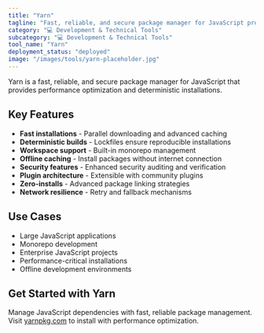 ```yaml
---
title: "Yarn"
tagline: "Fast, reliable, and secure package manager for JavaScript projects"
category: "💻 Development & Technical Tools"
subcategory: "💻 Development & Technical Tools"
tool_name: "Yarn"
deployment_status: "deployed"
image: "/images/tools/yarn-placeholder.jpg"
---
```

Yarn is a fast, reliable, and secure package manager for JavaScript that provides performance optimization and deterministic installations.

## Key Features

- **Fast installations** - Parallel downloading and advanced caching
- **Deterministic builds** - Lockfiles ensure reproducible installations
- **Workspace support** - Built-in monorepo management
- **Offline caching** - Install packages without internet connection
- **Security features** - Enhanced security auditing and verification
- **Plugin architecture** - Extensible with community plugins
- **Zero-installs** - Advanced package linking strategies
- **Network resilience** - Retry and fallback mechanisms

## Use Cases

- Large JavaScript applications
- Monorepo development
- Enterprise JavaScript projects
- Performance-critical installations
- Offline development environments

## Get Started with Yarn

Manage JavaScript dependencies with fast, reliable package management. Visit [yarnpkg.com](https://yarnpkg.com) to install with performance optimization.